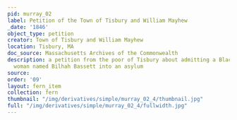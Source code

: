```yaml
---
pid: murray_02
label: Petition of the Town of Tisbury and William Mayhew
_date: '1846'
object_type: petition
creator: Town of Tisbury and William Mayhew
location: Tisbury, MA
doc_source: Massachusetts Archives of the Commonwealth
description: a petition from the poor of Tisbury about admitting a Black homeless
  woman named Bilhah Bassett into an asylum
source: 
order: '09'
layout: fern_item
collection: fern
thumbnail: "/img/derivatives/simple/murray_02_4/thumbnail.jpg"
full: "/img/derivatives/simple/murray_02_4/fullwidth.jpg"
---
```

